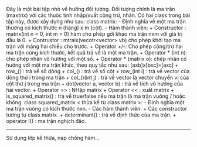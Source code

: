 Đây là một bài tập nhỏ về hướng đối tượng. Đối tượng chính là ma trận (maxtrix) với các thuộc tính nhập/xuất cộng trừ, nhân.
Có hai class trong bài tập này,  được xây dựng như sau:
    class matrix: 
        - Định nghĩa về một ma trận thường có kích thước n (hàng) x m (cột).
        - Hàm thành viên:
            + Constructor : matrix(int n = 0, int m = 0) hàm cho phép gởi khạo ma trận nxm với giá trị đầu là 0.
            + Contrustor : mtraix(vecotr<vector<double>> vb) cho phép khởi tạo ma trận với mảng hai chiều cho trước.
            + Operator +/-: Cho phép cộng/trừ hai ma trận cùng kích thước,  kết quả trả về là một ma trận.
            + Operator * (int n): cho phép nhân vô hướng với một số.
            + Operator * (matrix o): chép nhân có hướng với một ma trận khác, theo quy tắc như sau: [axb]x[bxc]=[axc]
            + row_() : trả về số dòng
            + col_() : trả về số cột
            + row_(int i) : trả về vector<double> của dòng thứ i trong ma trận
            + col_()(int j) : trả về vector<double> là vector chuyển vị của cột thứ j trong ma trận 
            + dot(vector<double> a, vector<double> b) : trả về tích vô hướng của hai vector.
            + Operator >> : NHập matrix
            + Operator << : xuất matrix
            + is_squared_matrix() : trả về true/false nếu ma trận là ma trận vuông / hoặc không.
    class squared_matrix < thừa kế từ class matrix >:
        - Định nghĩa một ma trận vuông có kích thước nxn.
        - Các hàm thành viên:
            + Các constructor tương tự class matrix.
            + determinant() : trả về định thức của ma trận.
            + operator !() : ma trận nghịch đão.

-----------------------------
Sử dụng lớp kế thừa, nạp chồng hàm...
